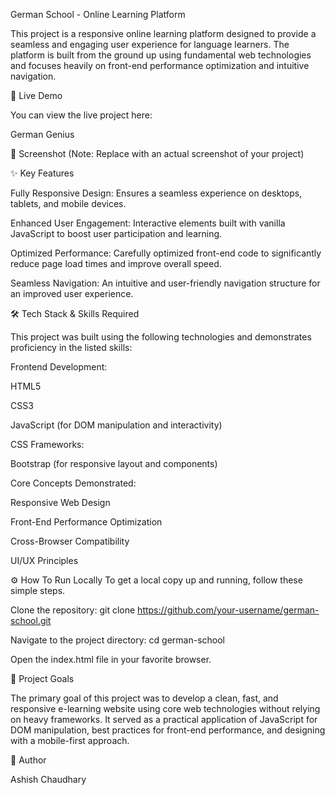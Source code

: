 German School - Online Learning Platform


This project is a responsive online learning platform designed to provide a seamless and engaging user experience for language learners. The platform is built from the ground up using fundamental web technologies and focuses heavily on front-end performance optimization and intuitive navigation.



🚀 Live Demo

You can view the live project here: 

German Genius 


📸 Screenshot
(Note: Replace with an actual screenshot of your project)


✨ Key Features

Fully Responsive Design: Ensures a seamless experience on desktops, tablets, and mobile devices.


Enhanced User Engagement: Interactive elements built with vanilla JavaScript to boost user participation and learning.


Optimized Performance: Carefully optimized front-end code to significantly reduce page load times and improve overall speed.


Seamless Navigation: An intuitive and user-friendly navigation structure for an improved user experience.



🛠️ Tech Stack & Skills Required

This project was built using the following technologies and demonstrates proficiency in the listed skills:

Frontend Development:

HTML5 

CSS3 

JavaScript (for DOM manipulation and interactivity) 

CSS Frameworks:

Bootstrap (for responsive layout and components) 

Core Concepts Demonstrated:

Responsive Web Design

Front-End Performance Optimization

Cross-Browser Compatibility

UI/UX Principles



⚙️ How To Run Locally
To get a local copy up and running, follow these simple steps.

Clone the repository:
git clone https://github.com/your-username/german-school.git

Navigate to the project directory:
cd german-school

Open the index.html file in your favorite browser.



🎯 Project Goals

The primary goal of this project was to develop a clean, fast, and responsive e-learning website using core web technologies without relying on heavy frameworks. It served as a practical application of JavaScript for DOM manipulation, best practices for front-end performance, and designing with a mobile-first approach.



👤 Author

Ashish Chaudhary 
